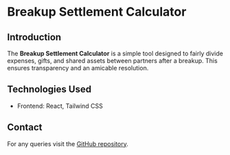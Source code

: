 # Breakup Settlement Calculator

## Introduction
The **Breakup Settlement Calculator** is a simple tool designed to fairly divide expenses, gifts, and shared assets between partners after a breakup. This ensures transparency and an amicable resolution.

 

## Technologies Used
- Frontend: React, Tailwind CSS




## Contact
For any queries visit the [GitHub repository](https://github.com/yourusername/breakup-settlement-calculator).

